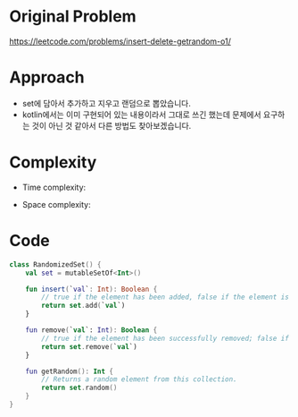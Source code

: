 # Original Problem

https://leetcode.com/problems/insert-delete-getrandom-o1/

# Approach

- set에 담아서 추가하고 지우고 랜덤으로 뽑았습니다.
- kotlin에서는 이미 구현되어 있는 내용이라서 그대로 쓰긴 했는데 문제에서 요구하는 것이 아닌 것 같아서 다른 방법도 찾아보겠습니다.

# Complexity

- Time complexity:

- Space complexity:

# Code

```kotlin
class RandomizedSet() {
    val set = mutableSetOf<Int>()

    fun insert(`val`: Int): Boolean {
        // true if the element has been added, false if the element is already contained in the set.
        return set.add(`val`)
    }

    fun remove(`val`: Int): Boolean {
        // true if the element has been successfully removed; false if it was not present in the collection.
        return set.remove(`val`)
    }

    fun getRandom(): Int {
        // Returns a random element from this collection.
        return set.random()
    }
}
```
